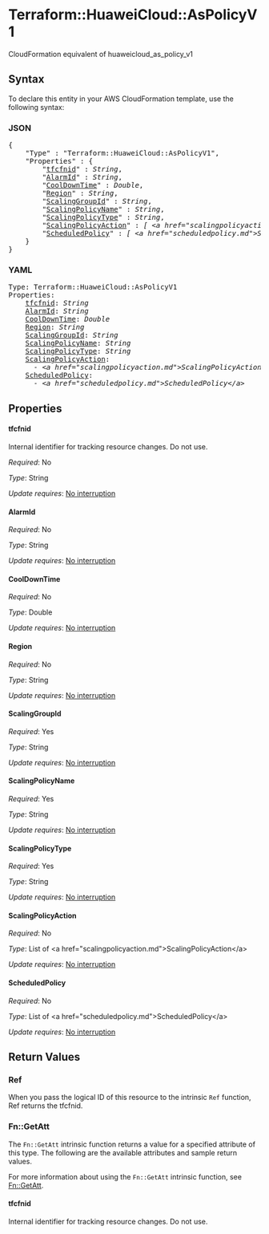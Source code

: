 # Terraform::HuaweiCloud::AsPolicyV1

CloudFormation equivalent of huaweicloud_as_policy_v1

## Syntax

To declare this entity in your AWS CloudFormation template, use the following syntax:

### JSON

<pre>
{
    "Type" : "Terraform::HuaweiCloud::AsPolicyV1",
    "Properties" : {
        "<a href="#tfcfnid" title="tfcfnid">tfcfnid</a>" : <i>String</i>,
        "<a href="#alarmid" title="AlarmId">AlarmId</a>" : <i>String</i>,
        "<a href="#cooldowntime" title="CoolDownTime">CoolDownTime</a>" : <i>Double</i>,
        "<a href="#region" title="Region">Region</a>" : <i>String</i>,
        "<a href="#scalinggroupid" title="ScalingGroupId">ScalingGroupId</a>" : <i>String</i>,
        "<a href="#scalingpolicyname" title="ScalingPolicyName">ScalingPolicyName</a>" : <i>String</i>,
        "<a href="#scalingpolicytype" title="ScalingPolicyType">ScalingPolicyType</a>" : <i>String</i>,
        "<a href="#scalingpolicyaction" title="ScalingPolicyAction">ScalingPolicyAction</a>" : <i>[ &lt;a href=&#34;scalingpolicyaction.md&#34;&gt;ScalingPolicyAction&lt;/a&gt;, ... ]</i>,
        "<a href="#scheduledpolicy" title="ScheduledPolicy">ScheduledPolicy</a>" : <i>[ &lt;a href=&#34;scheduledpolicy.md&#34;&gt;ScheduledPolicy&lt;/a&gt;, ... ]</i>
    }
}
</pre>

### YAML

<pre>
Type: Terraform::HuaweiCloud::AsPolicyV1
Properties:
    <a href="#tfcfnid" title="tfcfnid">tfcfnid</a>: <i>String</i>
    <a href="#alarmid" title="AlarmId">AlarmId</a>: <i>String</i>
    <a href="#cooldowntime" title="CoolDownTime">CoolDownTime</a>: <i>Double</i>
    <a href="#region" title="Region">Region</a>: <i>String</i>
    <a href="#scalinggroupid" title="ScalingGroupId">ScalingGroupId</a>: <i>String</i>
    <a href="#scalingpolicyname" title="ScalingPolicyName">ScalingPolicyName</a>: <i>String</i>
    <a href="#scalingpolicytype" title="ScalingPolicyType">ScalingPolicyType</a>: <i>String</i>
    <a href="#scalingpolicyaction" title="ScalingPolicyAction">ScalingPolicyAction</a>: <i>
      - &lt;a href=&#34;scalingpolicyaction.md&#34;&gt;ScalingPolicyAction&lt;/a&gt;</i>
    <a href="#scheduledpolicy" title="ScheduledPolicy">ScheduledPolicy</a>: <i>
      - &lt;a href=&#34;scheduledpolicy.md&#34;&gt;ScheduledPolicy&lt;/a&gt;</i>
</pre>

## Properties

#### tfcfnid

Internal identifier for tracking resource changes. Do not use.

_Required_: No

_Type_: String

_Update requires_: [No interruption](https://docs.aws.amazon.com/AWSCloudFormation/latest/UserGuide/using-cfn-updating-stacks-update-behaviors.html#update-no-interrupt)

#### AlarmId

_Required_: No

_Type_: String

_Update requires_: [No interruption](https://docs.aws.amazon.com/AWSCloudFormation/latest/UserGuide/using-cfn-updating-stacks-update-behaviors.html#update-no-interrupt)

#### CoolDownTime

_Required_: No

_Type_: Double

_Update requires_: [No interruption](https://docs.aws.amazon.com/AWSCloudFormation/latest/UserGuide/using-cfn-updating-stacks-update-behaviors.html#update-no-interrupt)

#### Region

_Required_: No

_Type_: String

_Update requires_: [No interruption](https://docs.aws.amazon.com/AWSCloudFormation/latest/UserGuide/using-cfn-updating-stacks-update-behaviors.html#update-no-interrupt)

#### ScalingGroupId

_Required_: Yes

_Type_: String

_Update requires_: [No interruption](https://docs.aws.amazon.com/AWSCloudFormation/latest/UserGuide/using-cfn-updating-stacks-update-behaviors.html#update-no-interrupt)

#### ScalingPolicyName

_Required_: Yes

_Type_: String

_Update requires_: [No interruption](https://docs.aws.amazon.com/AWSCloudFormation/latest/UserGuide/using-cfn-updating-stacks-update-behaviors.html#update-no-interrupt)

#### ScalingPolicyType

_Required_: Yes

_Type_: String

_Update requires_: [No interruption](https://docs.aws.amazon.com/AWSCloudFormation/latest/UserGuide/using-cfn-updating-stacks-update-behaviors.html#update-no-interrupt)

#### ScalingPolicyAction

_Required_: No

_Type_: List of &lt;a href=&#34;scalingpolicyaction.md&#34;&gt;ScalingPolicyAction&lt;/a&gt;

_Update requires_: [No interruption](https://docs.aws.amazon.com/AWSCloudFormation/latest/UserGuide/using-cfn-updating-stacks-update-behaviors.html#update-no-interrupt)

#### ScheduledPolicy

_Required_: No

_Type_: List of &lt;a href=&#34;scheduledpolicy.md&#34;&gt;ScheduledPolicy&lt;/a&gt;

_Update requires_: [No interruption](https://docs.aws.amazon.com/AWSCloudFormation/latest/UserGuide/using-cfn-updating-stacks-update-behaviors.html#update-no-interrupt)

## Return Values

### Ref

When you pass the logical ID of this resource to the intrinsic `Ref` function, Ref returns the tfcfnid.

### Fn::GetAtt

The `Fn::GetAtt` intrinsic function returns a value for a specified attribute of this type. The following are the available attributes and sample return values.

For more information about using the `Fn::GetAtt` intrinsic function, see [Fn::GetAtt](https://docs.aws.amazon.com/AWSCloudFormation/latest/UserGuide/intrinsic-function-reference-getatt.html).

#### tfcfnid

Internal identifier for tracking resource changes. Do not use.

